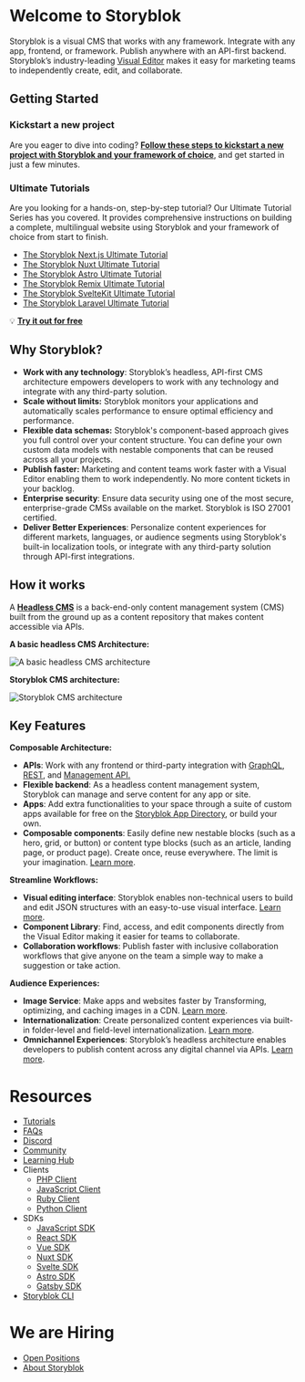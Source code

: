 # Welcome to Storyblok

Storyblok is a visual CMS that works with any framework. Integrate with any app, frontend, or framework. Publish anywhere with an API-first backend. Storyblok’s industry-leading [Visual Editor](https://www.storyblok.com/docs/editor-guides/visual-editor) makes it easy for marketing teams to independently create, edit, and collaborate.  

## Getting Started

### Kickstart a new project
Are you eager to dive into coding? **[Follow these steps to kickstart a new project with Storyblok and your framework of choice](https://www.storyblok.com/technologies?utm_source=github.com&utm_medium=readme&utm_campaign=storyblok)**, and get started in just a few minutes.

### Ultimate Tutorials
Are you looking for a hands-on, step-by-step tutorial? Our Ultimate Tutorial Series has you covered. It provides comprehensive instructions on building a complete, multilingual website using Storyblok and your framework of choice from start to finish.

-  [The Storyblok Next.js Ultimate Tutorial](https://www.storyblok.com/tp/nextjs-headless-cms-ultimate-tutorial?utm_source=github.com&utm_medium=readme&utm_campaign=storyblok)
-  [The Storyblok Nuxt Ultimate Tutorial](https://www.storyblok.com/tp/storyblok-nuxt-ultimate-tutorial?utm_source=github.com&utm_medium=readme&utm_campaign=storyblok)
-  [The Storyblok Astro Ultimate Tutorial](https://www.storyblok.com/tp/the-storyblok-astro-ultimate-tutorial?utm_source=github.com&utm_medium=readme&utm_campaign=storyblok)
-  [The Storyblok Remix Ultimate Tutorial](https://www.storyblok.com/tp/the-storyblok-remix-ultimate-tutorial?utm_source=github.com&utm_medium=readme&utm_campaign=storyblok)
-  [The Storyblok SvelteKit Ultimate Tutorial](https://www.storyblok.com/tp/the-storyblok-sveltekit-ultimate-tutorial?utm_source=github.com&utm_medium=readme&utm_campaign=storyblok)
-  [The Storyblok Laravel Ultimate Tutorial](https://www.storyblok.com/tp/storyblok-laravel-ultimate-tutorial?utm_source=github.com&utm_medium=readme&utm_campaign=storyblok)

💡 **[Try it out for free](https://app.storyblok.com/#!/signup?utm_source=github.com&utm_medium=readme&utm_campaign=storyblok)**

## Why Storyblok?

- **Work with any technology**: Storyblok’s headless, API-first CMS architecture empowers developers to work with any technology and integrate with any third-party solution.
- **Scale without limits:**  Storyblok monitors your applications and automatically scales performance to ensure optimal efficiency and performance.
- **Flexible data schemas:** Storyblok's component-based approach gives you full control over your content structure. You can define your own custom data models with nestable components that can be reused across all your projects.
- **Publish faster:** Marketing and content teams work faster with a Visual Editor enabling them to work independently. No more content tickets in your backlog.
- **Enterprise security**: Ensure data security using one of the most secure, enterprise-grade CMSs available on the market. Storyblok is ISO 27001 certified.
- **Deliver Better Experiences**: Personalize content experiences for different markets, languages, or audience segments using Storyblok's built-in localization tools, or integrate with any third-party solution through API-first integrations.

## How it works

A **[Headless CMS](https://www.storyblok.com/tp/headless-cms-explained?utm_source=github.com&utm_medium=readme&utm_campaign=storyblok)** is a back-end-only content management system (CMS) built from the ground up as a content repository that makes content accessible via APIs.  

**A basic headless CMS Architecture:**

![A basic headless CMS architecture](https://a.storyblok.com/f/88751/1546x918/811ed7b1ed/headless.jpg/m/600x0/)

**Storyblok CMS architecture:**

![Storyblok CMS architecture](https://a.storyblok.com/f/88751/1546x918/c975b8aa76/storyblok-cms.jpg/m/600x0/)

## Key Features

**Composable Architecture:**

- **APIs**: Work with any frontend or third-party integration with [GraphQL](https://www.storyblok.com/docs/graphql-api), [REST](https://www.storyblok.com/docs/api/content-delivery/v2), and [Management API.](https://www.storyblok.com/docs/api/management?utm_source=github.com&utm_medium=readme&utm_campaign=storyblok)
- **Flexible backend**: As a headless content management system, Storyblok can manage and serve content for any app or site.
- **Apps**: Add extra functionalities to your space through a suite of custom apps available for free on the [Storyblok App Directory](https://www.storyblok.com/app-store?utm_source=github.com&utm_medium=readme&utm_campaign=storyblok), or build your own.
- **Composable components**: Easily define new nestable blocks (such as a hero, grid, or button) or content type blocks (such as an article, landing page, or product page). Create once, reuse everywhere. The limit is your imagination. [Learn more](https://www.storyblok.com/docs/guide/essentials/content-structures?utm_source=github.com&utm_medium=readme&utm_campaign=storyblok).

**Streamline Workflows:**

- **Visual editing interface**: Storyblok enables non-technical users to build and edit JSON structures with an easy-to-use visual interface. [Learn more](https://www.storyblok.com/docs/editor-guides/visual-editor?utm_source=github.com&utm_medium=readme&utm_campaign=storyblok).
- **Component Library**: Find, access, and edit components directly from the Visual Editor making it easier for teams to collaborate.
- **Collaboration workflows**: Publish faster with inclusive collaboration workflows that give anyone on the team a simple way to make a suggestion or take action.

**Audience Experiences:**

- **Image Service**: Make apps and websites faster by Transforming, optimizing, and caching images in a CDN. [Learn more](https://www.storyblok.com/docs/image-service?utm_source=github.com&utm_medium=readme&utm_campaign=storyblok).
- **Internationalization**: Create personalized content experiences via built-in folder-level and field-level internationalization. [Learn more](https://www.storyblok.com/docs/guide/in-depth/internationalization?utm_source=github.com&utm_medium=readme&utm_campaign=storyblok).
- **Omnichannel Experiences**: Storyblok’s headless architecture enables developers to publish content across any digital channel via APIs. [Learn more](https://www.storyblok.com/lp/omnichannel-cms?utm_source=github.com&utm_medium=readme&utm_campaign=storyblok).

# Resources

- [Tutorials](https://www.storyblok.com/tutorials?utm_source=github.com&utm_medium=readme&utm_campaign=storyblok)
- [FAQs](https://www.storyblok.com/faqs?utm_source=github.com&utm_medium=readme&utm_campaign=storyblok)
- [Discord](https://discord.gg/jKrbAMz)
- [Community](https://www.storyblok.com/community)
- [Learning Hub](https://www.storyblok.com/docs?utm_source=github.com&utm_medium=readme&utm_campaign=storyblok)
- Clients 
  - [PHP Client](https://github.com/storyblok/storyblok-php-client)
  - [JavaScript Client](https://github.com/storyblok/storyblok-js-client)
  - [Ruby Client](https://github.com/storyblok/storyblok-ruby-client)
  - [Python Client](https://github.com/storyblok/storyblok-python-client)
- SDKs
    - [JavaScript SDK](https://github.com/storyblok/storyblok-js)
    - [React SDK](https://github.com/storyblok/storyblok-react)
    - [Vue SDK](https://github.com/storyblok/storyblok-vue)
    - [Nuxt SDK](https://github.com/storyblok/storyblok-nuxt)
    - [Svelte SDK](https://github.com/storyblok/storyblok-svelte)
    - [Astro SDK](https://github.com/storyblok/storyblok-astro/)
    - [Gatsby SDK](https://github.com/storyblok/gatsby-source-storyblok)
- [Storyblok CLI](https://github.com/storyblok/storyblok-cli)

# We are Hiring

- [Open Positions](https://www.storyblok.com/jobs?utm_source=github.com&utm_medium=readme&utm_campaign=storyblok)
- [About Storyblok](https://www.storyblok.com/about?utm_source=github.com&utm_medium=readme&utm_campaign=storyblok)
